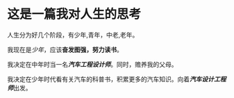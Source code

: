 # 这是一篇我对人生的思考

人生分为好几个阶段，有少年,青年，中老,老年。

我现在是*少年*，应该**奋发图强，努力读书**。

我决定在中年时当一名***汽车工程设计师***。同时，赡养我的父母。

我决定在少年时代看有关汽车的科普书，积累更多的汽车知识。向着***汽车设计工程师***出发。